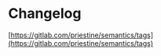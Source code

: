 # Changelog

[https://gitlab.com/priestine/semantics/tags](https://gitlab.com/priestine/semantics/tags)
